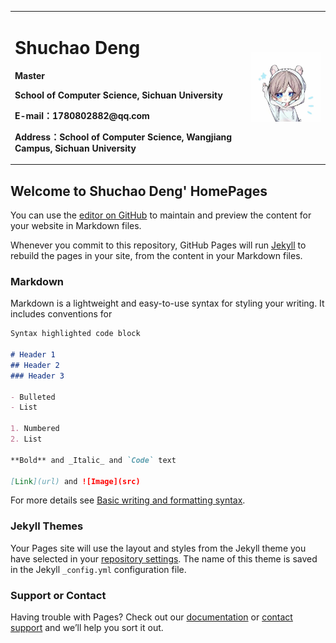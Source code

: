 <div>
<table border="0">
  <tr>
    <td>
      <h1>Shuchao Deng</h1>
      <p><b>Master</b></p>
      <p><b>School of Computer Science, Sichuan University</b></p>
      <p><b>E-mail：1780802882@qq.com</b></p>
      <p><b>Address：School of Computer Science, Wangjiang Campus, Sichuan University</b></p>
      <a href="/index.html"></a>
    </td>
    <td width="25%">
      <img src="/shuchao.jpeg" width="100%">
    </td>
  </tr>
</table>
</div>


## Welcome to Shuchao Deng' HomePages

You can use the [editor on GitHub](https://github.com/Xiaojiuwo168/Shuchao-Deng.github.io/edit/gh-pages/index.md) to maintain and preview the content for your website in Markdown files.

Whenever you commit to this repository, GitHub Pages will run [Jekyll](https://jekyllrb.com/) to rebuild the pages in your site, from the content in your Markdown files.

### Markdown

Markdown is a lightweight and easy-to-use syntax for styling your writing. It includes conventions for

```markdown
Syntax highlighted code block

# Header 1
## Header 2
### Header 3

- Bulleted
- List

1. Numbered
2. List

**Bold** and _Italic_ and `Code` text

[Link](url) and ![Image](src)
```

For more details see [Basic writing and formatting syntax](https://docs.github.com/en/github/writing-on-github/getting-started-with-writing-and-formatting-on-github/basic-writing-and-formatting-syntax).

### Jekyll Themes

Your Pages site will use the layout and styles from the Jekyll theme you have selected in your [repository settings](https://github.com/Xiaojiuwo168/Shuchao-Deng.github.io/settings/pages). The name of this theme is saved in the Jekyll `_config.yml` configuration file.

### Support or Contact

Having trouble with Pages? Check out our [documentation](https://docs.github.com/categories/github-pages-basics/) or [contact support](https://support.github.com/contact) and we’ll help you sort it out.
